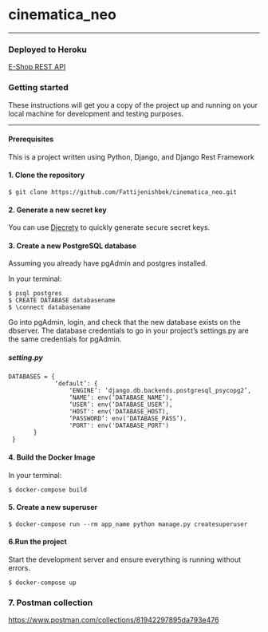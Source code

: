 # cinematica_neo
---
### __Deployed to Heroku__

[E-Shop REST API](https://neo15cinema.herokuapp.com/)

### __Getting started__

These instructions will get you a copy of the project up and running on your local
machine for development and testing purposes. 

---

#### __Prerequisites__

 This is a project written using Python, Django, and Django Rest Framework

#### __1. Clone the repository__
```
$ git clone https://github.com/Fattijenishbek/cinematica_neo.git
```
#### __2. Generate a new secret key__
You can use [ Djecrety](https://djecrety.ir/) to quickly generate
 secure secret keys.   
#### __3. Create a new PostgreSQL database__

Assuming you already have pgAdmin and postgres installed.

In your terminal:
```
$ psql postgres
$ CREATE DATABASE databasename
$ \connect databasename
```
Go into pgAdmin, login, and check that the new database exists on the dbserver.
The database credentials to go in your project’s settings.py are the same credentials for pgAdmin.
##### *setting.py*
```
DATABASES = {
             ‘default’: {
                 ‘ENGINE’: ‘django.db.backends.postgresql_psycopg2’,
                 ‘NAME’: env(‘DATABASE_NAME’),
                 ‘USER’: env(‘DATABASE_USER’),
                 'HOST': env('DATABASE_HOST),
                 ‘PASSWORD’: env(‘DATABASE_PASS’),
                 'PORT': env('DATABASE_PORT')
       }
 }

```                                                                                       
                                                               
#### __4. Build the Docker Image__
In your terminal:

```
$ docker-compose build 
```
#### __5. Create a new superuser__
```
$ docker-compose run --rm app_name python manage.py createsuperuser
```
#### __6.Run the project__
Start the development server and ensure everything is running without errors.
```
$ docker-compose up
```
### 7. Postman collection
https://www.postman.com/collections/81942297895da793e476


